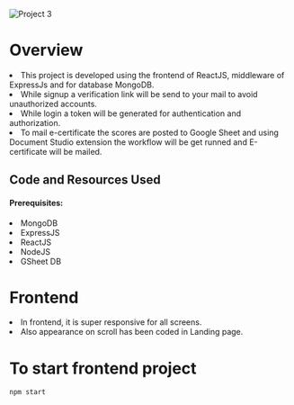![Project 3](https://github.com/vivinprabhu/Merniverse-Frontend/assets/87113980/1bd73cc3-95ce-4fb2-bbe3-103709761f71)


<h1 style={marginTop:"25px"}>Overview</h1>

<li>This project is developed using the frontend of ReactJS, middleware of ExpressJs and for database MongoDB.</li>
<li>While signup a verification link will be send to your mail to avoid unauthorized accounts.</li>
<li>While login a token will be generated for authentication and authorization.</li>
<li>To mail e-certificate the scores are posted to Google Sheet and using Document Studio extension the workflow will be get runned and E-certificate will be mailed.</li>

<h2>Code and Resources Used</h2>
<h4>Prerequisites: </h4>
<li>MongoDB</li>
<li>ExpressJS</li>
<li>ReactJS</li>
<li>NodeJS</li>
<li>GSheet DB</li>

<h1 style={marginTop:"25px"}>Frontend</h1>
<li>In frontend, it is super responsive for all screens.</li>
<li>Also appearance on scroll has been coded in Landing page.</li>

<h1>To start frontend project</h1>

```bash
npm start
```
